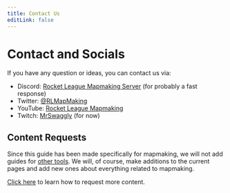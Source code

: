 ```yaml
---
title: Contact Us
editLink: false
---
```

# Contact and Socials

<!-- form -->

If you have any question or ideas, you can contact us via:

* Discord: [Rocket League Mapmaking Server](https://discord.gg/PWu3ZWa) (for probably a fast response)
* Twitter: [@RLMapMaking](https://twitter.com/rlmapmaking)
* YouTube: [Rocket League Mapmaking](https://www.youtube.com/channel/UCp6gkqadtgsaZmPnex9MNiA)
* Twitch: [MrSwaggly](https://www.twitch.tv/mrswaggly) (for now)

## Content Requests

Since this guide has been made specifically for mapmaking, we will not add guides for [other tools](../faq/). We will, of course, make additions to the current pages and add new ones about everything related to mapmaking.

[Click here](contribute) to learn how to request more content.